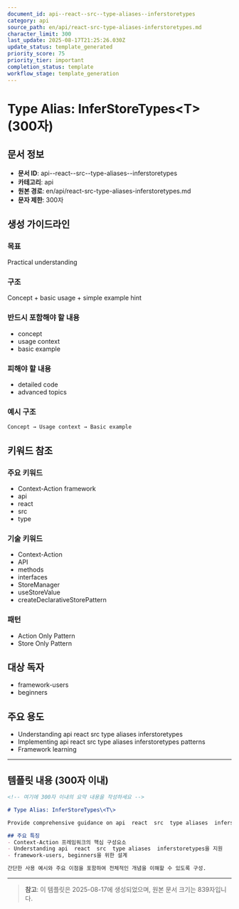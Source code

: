 ```yaml
---
document_id: api--react--src--type-aliases--inferstoretypes
category: api
source_path: en/api/react-src-type-aliases-inferstoretypes.md
character_limit: 300
last_update: 2025-08-17T21:25:26.030Z
update_status: template_generated
priority_score: 75
priority_tier: important
completion_status: template
workflow_stage: template_generation
---
```


# Type Alias: InferStoreTypes\<T\> (300자)

## 문서 정보
- **문서 ID**: api--react--src--type-aliases--inferstoretypes
- **카테고리**: api
- **원본 경로**: en/api/react-src-type-aliases-inferstoretypes.md
- **문자 제한**: 300자

## 생성 가이드라인

### 목표
Practical understanding

### 구조
Concept + basic usage + simple example hint

### 반드시 포함해야 할 내용
- concept
- usage context
- basic example

### 피해야 할 내용  
- detailed code
- advanced topics

### 예시 구조
```
Concept → Usage context → Basic example
```

## 키워드 참조

### 주요 키워드
- Context-Action framework
- api
- react
- src
- type

### 기술 키워드
- Context-Action
- API
- methods
- interfaces
- StoreManager
- useStoreValue
- createDeclarativeStorePattern

### 패턴
- Action Only Pattern
- Store Only Pattern

## 대상 독자
- framework-users
- beginners

## 주요 용도
- Understanding api  react  src  type aliases  inferstoretypes
- Implementing api  react  src  type aliases  inferstoretypes patterns
- Framework learning

---

## 템플릿 내용 (300자 이내)

```markdown
<!-- 여기에 300자 이내의 요약 내용을 작성하세요 -->

# Type Alias: InferStoreTypes\<T\>

Provide comprehensive guidance on api  react  src  type aliases  inferstoretypes

## 주요 특징
- Context-Action 프레임워크의 핵심 구성요소
- Understanding api  react  src  type aliases  inferstoretypes을 지원
- framework-users, beginners을 위한 설계

간단한 사용 예시와 주요 이점을 포함하여 전체적인 개념을 이해할 수 있도록 구성.
```

---

> **참고**: 이 템플릿은 2025-08-17에 생성되었으며, 
> 원본 문서 크기는 839자입니다.
